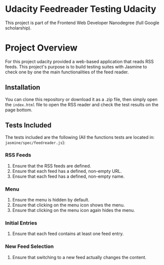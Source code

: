 # Udacity Feedreader Testing Udacity

This project is part of the Frontend Web Developer Nanodegree (full Google scholarship).


# Project Overview

For this project udacity provided a web-based application that reads RSS feeds. This project's purpose is to build testing suites with Jasmine to check one by one the main functionalities of the feed reader.

## Installation

You can clone this repository or download it as a .zip file, then simply open the `index.html` file to open the RSS reader and check the test results on the page bottom.

## Tests Included

The tests included are the following (All the functions tests are located in: ``` jasmine/spec/feedreader.js ```):

### RSS Feeds

1. Ensure that the RSS feeds are defined.
2. Ensure that each feed has a defined, non-empty URL.
3. Ensure that each feed has a defined, non-empty name.

### Menu

1. Ensure the menu is hidden by default.
2. Ensure that clicking on the menu icon shows the menu.
3. Ensure that clicking on the menu icon again hides the menu.

### Initial Entries

1. Ensure that each feed contains at least one feed entry.

### New Feed Selection

1. Ensure that switching to a new feed actually changes the content.
